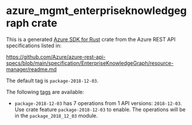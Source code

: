 # azure_mgmt_enterpriseknowledgegraph crate

This is a generated [Azure SDK for Rust](https://github.com/Azure/azure-sdk-for-rust) crate from the Azure REST API specifications listed in:

https://github.com/Azure/azure-rest-api-specs/blob/main/specification/EnterpriseKnowledgeGraph/resource-manager/readme.md

The default tag is `package-2018-12-03`.

The following [tags](https://github.com/Azure/azure-sdk-for-rust/blob/main/services/tags.md) are available:

- `package-2018-12-03` has 7 operations from 1 API versions: `2018-12-03`. Use crate feature `package-2018-12-03` to enable. The operations will be in the `package_2018_12_03` module.